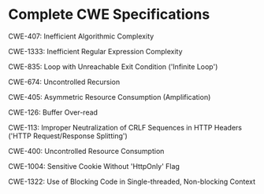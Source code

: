 

# Complete CWE Specifications

CWE-407: Inefficient Algorithmic Complexity

CWE-1333: Inefficient Regular Expression Complexity

CWE-835: Loop with Unreachable Exit Condition ('Infinite Loop')

CWE-674: Uncontrolled Recursion

CWE-405: Asymmetric Resource Consumption (Amplification)

CWE-126: Buffer Over-read

CWE-113: Improper Neutralization of CRLF Sequences in HTTP Headers ('HTTP Request/Response Splitting')

CWE-400: Uncontrolled Resource Consumption

CWE-1004: Sensitive Cookie Without 'HttpOnly' Flag

CWE-1322: Use of Blocking Code in Single-threaded, Non-blocking Context